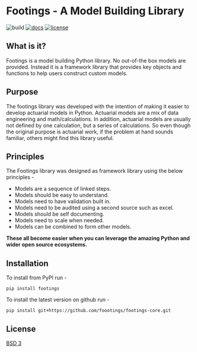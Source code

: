 # Footings - A Model Building Library

![build](https://github.com/dustindall/footings-core/workflows/CI/badge.svg)
[![docs](https://readthedocs.org/projects/footings/badge/?version=latest)](https://footings.readthedocs.io/en/latest/?badge=latest)
[![license](https://img.shields.io/badge/License-BSD%203--Clause-blue.svg)](https://opensource.org/licenses/BSD-3-Clause)


## What is it?

Footings is a model building Python library. No out-of-the box models are provided. Instead it is a framework library that provides key objects and functions to help users  construct custom models.

## Purpose

The footings library was developed with the intention of making it easier to develop actuarial models in Python. Actuarial models are a mix of data engineering and math/calculations. In addition, actuarial models are usually not defined by one calculation, but a series of calculations. So even though the original purpose is actuarial work, if the problem at hand sounds familiar, others might find this library useful.

## Principles

The Footings library was designed as framework library using the below principles -

- Models are a sequence of linked steps.
- Models should be easy to understand.
- Models need to have validation built in.
- Models need to be audited using a second source such as excel.
- Models should be self documenting.
- Models need to scale when needed.
- Models can be combined to form other models.

**These all become easier when you can leverage the amazing Python and wider open source ecosystems.**

## Installation

To install from PyPI run -

```
pip install footings
```

To install the latest version on github run -

```
pip install git+https://github.com/foootings/footings-core.git
```

## License
[BSD 3](LICENSE)
